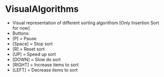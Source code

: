 # VisualAlgorithms
- Visual representation of different sorting algorithsm [Only Insertion Sort for now]
- Buttons:
-   [P] = Pause
-   [Space] = Stop sort
-   [R] = Reset sort
-   [UP] = Speed up sort
-   [DOWN] = Slow do sort
-   [RIGHT] = Increase items to sort
-   [LEFT] = Decrease items to sort
